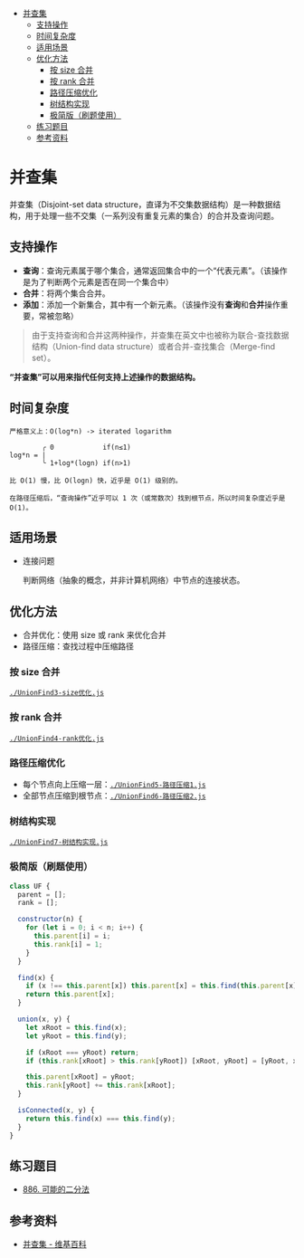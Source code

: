 - [并查集](#并查集)
  - [支持操作](#支持操作)
  - [时间复杂度](#时间复杂度)
  - [适用场景](#适用场景)
  - [优化方法](#优化方法)
    - [按 size 合并](#按-size-合并)
    - [按 rank 合并](#按-rank-合并)
    - [路径压缩优化](#路径压缩优化)
    - [树结构实现](#树结构实现)
    - [极简版（刷题使用）](#极简版刷题使用)
  - [练习题目](#练习题目)
  - [参考资料](#参考资料)

# 并查集

并查集（Disjoint-set data structure，直译为不交集数据结构）是一种数据结构，用于处理一些不交集（一系列没有重复元素的集合）的合并及查询问题。

## 支持操作

- **查询**：查询元素属于哪个集合，通常返回集合中的一个“代表元素”。（该操作是为了判断两个元素是否在同一个集合中）
- **合并**：将两个集合合并。
- **添加**：添加一个新集合，其中有一个新元素。（该操作没有**查询**和**合并**操作重要，常被忽略）

> 由于支持查询和合并这两种操作，并查集在英文中也被称为联合-查找数据结构（Union-find data structure）或者合并-查找集合（Merge-find set）。

**“并查集”可以用来指代任何支持上述操作的数据结构。**

## 时间复杂度

```
严格意义上：O(log*n) -> iterated logarithm

        ╭ 0            if(n≤1)
log*n = |
        ╰ 1+log*(logn) if(n>1)

比 O(1) 慢，比 O(logn) 快，近乎是 O(1) 级别的。

在路径压缩后，“查询操作”近乎可以 1 次（或常数次）找到根节点，所以时间复杂度近乎是 O(1)。
```

## 适用场景

- 连接问题

  判断网络（抽象的概念，并非计算机网络）中节点的连接状态。

## 优化方法

- 合并优化：使用 size 或 rank 来优化合并
- 路径压缩：查找过程中压缩路径

### 按 size 合并

[`./UnionFind3-size优化.js`](./并查集/UnionFind3-size优化.js)

### 按 rank 合并

[`./UnionFind4-rank优化.js`](./并查集/UnionFind4-rank优化.js)

### 路径压缩优化

- 每个节点向上压缩一层：[`./UnionFind5-路径压缩1.js`](./并查集/UnionFind5-路径压缩1.js)
- 全部节点压缩到根节点：[`./UnionFind6-路径压缩2.js`](./并查集/UnionFind6-路径压缩2.js)

### 树结构实现

[`./UnionFind7-树结构实现.js`](./并查集/UnionFind7-树结构实现.js)

### 极简版（刷题使用）

```js
class UF {
  parent = [];
  rank = [];

  constructor(n) {
    for (let i = 0; i < n; i++) {
      this.parent[i] = i;
      this.rank[i] = 1;
    }
  }

  find(x) {
    if (x !== this.parent[x]) this.parent[x] = this.find(this.parent[x]);
    return this.parent[x];
  }

  union(x, y) {
    let xRoot = this.find(x);
    let yRoot = this.find(y);

    if (xRoot === yRoot) return;
    if (this.rank[xRoot] > this.rank[yRoot]) [xRoot, yRoot] = [yRoot, xRoot];

    this.parent[xRoot] = yRoot;
    this.rank[yRoot] += this.rank[xRoot];
  }

  isConnected(x, y) {
    return this.find(x) === this.find(y);
  }
}
```

## 练习题目

- [886. 可能的二分法](https://leetcode.cn/problems/possible-bipartition/description/)

## 参考资料

- [并查集 - 维基百科](https://zh.wikipedia.org/zh/%E5%B9%B6%E6%9F%A5%E9%9B%86)
